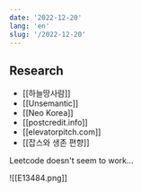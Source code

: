 ```yaml
---
date: '2022-12-20'
lang: 'en'
slug: '/2022-12-20'
---
```


## Research

- [[하늘땅사람]]
- [[Unsemantic]]
- [[Neo Korea]]
- [[postcredit.info]]
- [[elevatorpitch.com]]
- [[잡스와 생존 편향]]

Leetcode doesn't seem to work...

![[E13484.png]]
